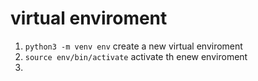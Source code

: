 # virtual enviroment

1.  `python3 -m venv env` create a new virtual enviroment
2.  `source env/bin/activate` activate th enew enviroment
3.  
